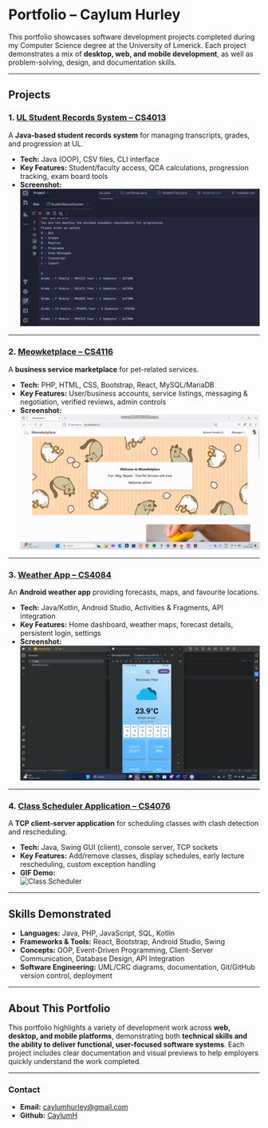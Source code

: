 # Portfolio – Caylum Hurley

This portfolio showcases software development projects completed during my Computer Science degree at the University of Limerick. Each project demonstrates a mix of **desktop, web, and mobile development**, as well as problem-solving, design, and documentation skills.

---

## Projects

### 1. [UL Student Records System – CS4013](https://github.com/CaylumH/student-record-system)
A **Java-based student records system** for managing transcripts, grades, and progression at UL.  
- **Tech:** Java (OOP), CSV files, CLI interface  
- **Key Features:** Student/faculty access, QCA calculations, progression tracking, exam board tools  
- **Screenshot:**  
![Student Records](images/student_grades.png)

---

### 2. [Meowketplace – CS4116](https://github.com/CaylumH/meowketplace)
A **business service marketplace** for pet-related services.  
- **Tech:** PHP, HTML, CSS, Bootstrap, React, MySQL/MariaDB  
- **Key Features:** User/business accounts, service listings, messaging & negotiation, verified reviews, admin controls  
- **Screenshot:**  
![Meowketplace](images/meowketplace-home-screenshot.png)

---

### 3. [Weather App – CS4084](https://github.com/CaylumH/weather-app)
An **Android weather app** providing forecasts, maps, and favourite locations.  
- **Tech:** Java/Kotlin, Android Studio, Activities & Fragments, API integration  
- **Key Features:** Home dashboard, weather maps, forecast details, persistent login, settings  
- **Screenshot:**  
![Weather App](images/home_page.png)

---

### 4. [Class Scheduler Application – CS4076](https://github.com/CaylumH/class-scheduler-application)
A **TCP client-server application** for scheduling classes with clash detection and rescheduling.  
- **Tech:** Java, Swing GUI (client), console server, TCP sockets  
- **Key Features:** Add/remove classes, display schedules, early lecture rescheduling, custom exception handling  
- **GIF Demo:**  
![Class Scheduler](images/timetable.gif)

---

## Skills Demonstrated
- **Languages:** Java, PHP, JavaScript, SQL, Kotlin 
- **Frameworks & Tools:** React, Bootstrap, Android Studio, Swing  
- **Concepts:** OOP, Event-Driven Programming, Client-Server Communication, Database Design, API Integration  
- **Software Engineering:** UML/CRC diagrams, documentation, Git/GitHub version control, deployment

---

## About This Portfolio
This portfolio highlights a variety of development work across **web, desktop, and mobile platforms**, demonstrating both **technical skills and the ability to deliver functional, user-focused software systems**. Each project includes clear documentation and visual previews to help employers quickly understand the work completed.

---

### Contact
- **Email:** caylumhurley@gmail.com
- **Github:** [CaylumH](https://github.com/CaylumH)
